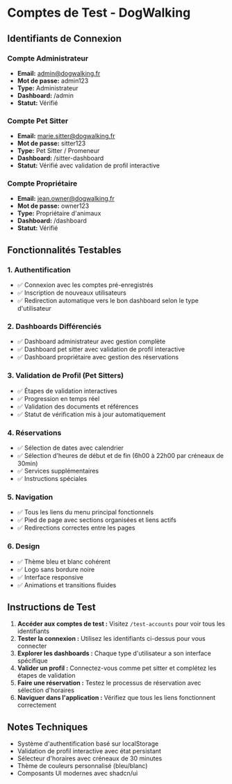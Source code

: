 # Comptes de Test - DogWalking

## Identifiants de Connexion

### Compte Administrateur
- **Email:** admin@dogwalking.fr
- **Mot de passe:** admin123
- **Type:** Administrateur
- **Dashboard:** /admin
- **Statut:** Vérifié

### Compte Pet Sitter
- **Email:** marie.sitter@dogwalking.fr
- **Mot de passe:** sitter123
- **Type:** Pet Sitter / Promeneur
- **Dashboard:** /sitter-dashboard
- **Statut:** Vérifié avec validation de profil interactive

### Compte Propriétaire
- **Email:** jean.owner@dogwalking.fr
- **Mot de passe:** owner123
- **Type:** Propriétaire d'animaux
- **Dashboard:** /dashboard
- **Statut:** Vérifié

## Fonctionnalités Testables

### 1. Authentification
- ✅ Connexion avec les comptes pré-enregistrés
- ✅ Inscription de nouveaux utilisateurs
- ✅ Redirection automatique vers le bon dashboard selon le type d'utilisateur

### 2. Dashboards Différenciés
- ✅ Dashboard administrateur avec gestion complète
- ✅ Dashboard pet sitter avec validation de profil interactive
- ✅ Dashboard propriétaire avec gestion des réservations

### 3. Validation de Profil (Pet Sitters)
- ✅ Étapes de validation interactives
- ✅ Progression en temps réel
- ✅ Validation des documents et références
- ✅ Statut de vérification mis à jour automatiquement

### 4. Réservations
- ✅ Sélection de dates avec calendrier
- ✅ Sélection d'heures de début et de fin (6h00 à 22h00 par créneaux de 30min)
- ✅ Services supplémentaires
- ✅ Instructions spéciales

### 5. Navigation
- ✅ Tous les liens du menu principal fonctionnels
- ✅ Pied de page avec sections organisées et liens actifs
- ✅ Redirections correctes entre les pages

### 6. Design
- ✅ Thème bleu et blanc cohérent
- ✅ Logo sans bordure noire
- ✅ Interface responsive
- ✅ Animations et transitions fluides

## Instructions de Test

1. **Accéder aux comptes de test :** Visitez `/test-accounts` pour voir tous les identifiants
2. **Tester la connexion :** Utilisez les identifiants ci-dessus pour vous connecter
3. **Explorer les dashboards :** Chaque type d'utilisateur a son interface spécifique
4. **Valider un profil :** Connectez-vous comme pet sitter et complétez les étapes de validation
5. **Faire une réservation :** Testez le processus de réservation avec sélection d'horaires
6. **Naviguer dans l'application :** Vérifiez que tous les liens fonctionnent correctement

## Notes Techniques

- Système d'authentification basé sur localStorage
- Validation de profil interactive avec état persistant
- Sélecteur d'horaires avec créneaux de 30 minutes
- Thème de couleurs personnalisé (bleu/blanc)
- Composants UI modernes avec shadcn/ui
